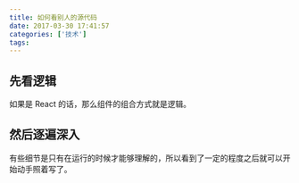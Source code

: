 ```yaml
---
title: 如何看别人的源代码
date: 2017-03-30 17:41:57
categories: ['技术']
tags:
---
```


## 先看逻辑

如果是 React 的话，那么组件的组合方式就是逻辑。

## 然后逐遍深入

有些细节是只有在运行的时候才能够理解的，所以看到了一定的程度之后就可以开始动手照着写了。
